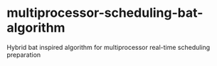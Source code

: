 # multiprocessor-scheduling-bat-algorithm
Hybrid bat inspired algorithm for multiprocessor real-time scheduling preparation
